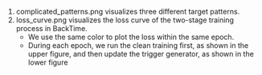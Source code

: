 1. complicated_patterns.png visualizes three different target patterns.
2. loss_curve.png visualizes the loss curve of the two-stage training process in BackTime.
    - We use the same color to plot the loss within the same epoch.
    - During each epoch, we run the clean training first, as shown in the upper figure, and then update the trigger generator, as shown in the lower figure
